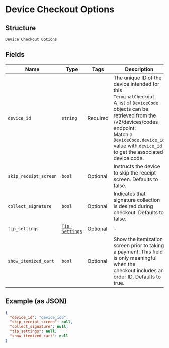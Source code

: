 
# Device Checkout Options

## Structure

`Device Checkout Options`

## Fields

| Name | Type | Tags | Description |
|  --- | --- | --- | --- |
| `device_id` | `string` | Required | The unique ID of the device intended for this `TerminalCheckout`.<br>A list of `DeviceCode` objects can be retrieved from the /v2/devices/codes endpoint.<br>Match a `DeviceCode.device_id` value with `device_id` to get the associated device code. |
| `skip_receipt_screen` | `bool` | Optional | Instructs the device to skip the receipt screen. Defaults to false. |
| `collect_signature` | `bool` | Optional | Indicates that signature collection is desired during checkout. Defaults to false. |
| `tip_settings` | [`Tip Settings`](../../doc/models/tip-settings.md) | Optional | - |
| `show_itemized_cart` | `bool` | Optional | Show the itemization screen prior to taking a payment. This field is only meaningful when the<br>checkout includes an order ID. Defaults to true. |

## Example (as JSON)

```json
{
  "device_id": "device_id6",
  "skip_receipt_screen": null,
  "collect_signature": null,
  "tip_settings": null,
  "show_itemized_cart": null
}
```

